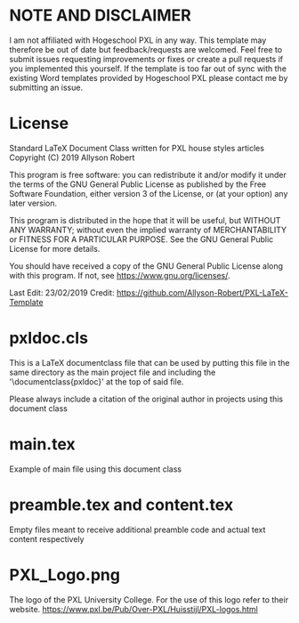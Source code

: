 # NOTE AND DISCLAIMER
I am not affiliated with Hogeschool PXL in any way.
This template may therefore be out of date but feedback/requests are welcomed.
Feel free to submit issues requesting improvements or fixes or create a pull requests if you implemented this yourself.
If the template is too far out of sync with the existing Word templates provided by Hogeschool PXL please contact me by submitting an issue.

# License
Standard LaTeX Document Class written for PXL house styles articles
Copyright (C) 2019  Allyson Robert
 
This program is free software: you can redistribute it and/or modify
it under the terms of the GNU General Public License as published by
the Free Software Foundation, either version 3 of the License, or
(at your option) any later version.
 
This program is distributed in the hope that it will be useful,
but WITHOUT ANY WARRANTY; without even the implied warranty of
MERCHANTABILITY or FITNESS FOR A PARTICULAR PURPOSE.  See the
GNU General Public License for more details.
 
You should have received a copy of the GNU General Public License
along with this program. If not, see <https://www.gnu.org/licenses/>.
 
Last Edit: 23/02/2019
Credit: https://github.com/Allyson-Robert/PXL-LaTeX-Template

# pxldoc.cls
This is a LaTeX documentclass file that can be used by putting this
file in the same directory as the main project file and including the
'\documentclass{pxldoc}' at the top of said file.

Please always include a citation of the original author in projects 
using this document class

# main.tex
Example of main file using this document class

# preamble.tex and content.tex
Empty files meant to receive additional preamble code and actual text 
content respectively

# PXL_Logo.png
The logo of the PXL University College. For the use of this logo refer
to their website. https://www.pxl.be/Pub/Over-PXL/Huisstijl/PXL-logos.html
